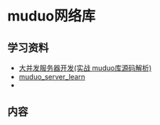 # muduo网络库

## 学习资料

* [大并发服务器开发(实战 muduo库源码解析)](https://www.bilibili.com/video/BV11b411q7zr?from=search&seid=14393126872892739901&spm_id_from=333.337.0.0)
* [muduo_server_learn](https://github.com/iceCream1997/muduo_server_learn/tree/master/ppt)
* 



## 内容



## 